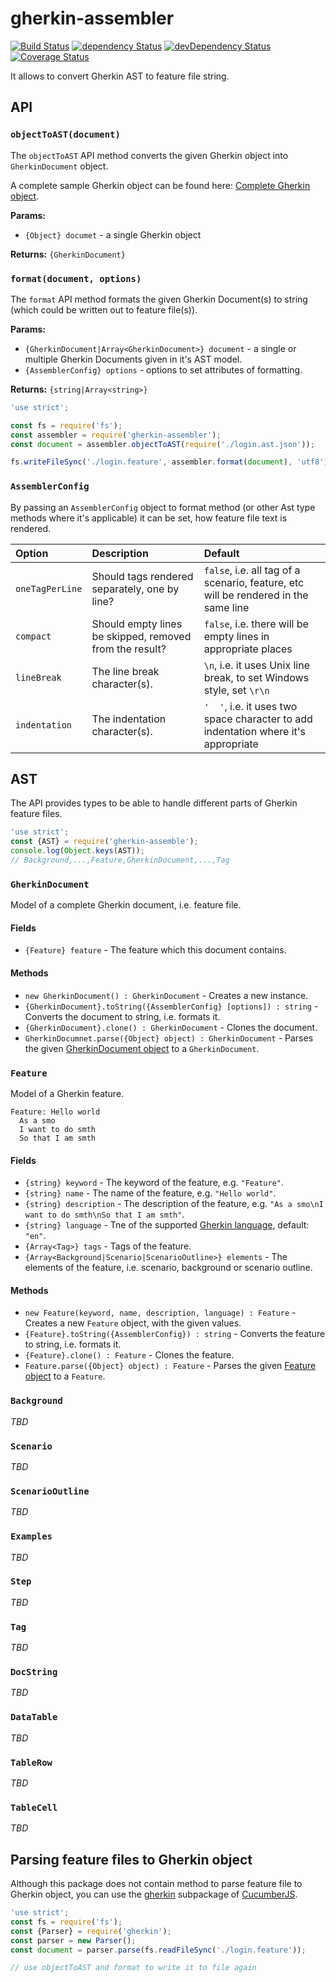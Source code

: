 # gherkin-assembler

[![Build Status](https://travis-ci.org/szikszail/gherkin-assembler.svg?branch=master)](https://travis-ci.org/szikszail/gherkin-assembler) [![dependency Status](https://david-dm.org/szikszail/gherkin-assembler.svg)](https://david-dm.org/szikszail/gherkin-assembler) [![devDependency Status](https://david-dm.org/szikszail/gherkin-assembler/dev-status.svg)](https://david-dm.org/szikszail/gherkin-assembler#info=devDependencies) [![Coverage Status](https://coveralls.io/repos/github/szikszail/gherkin-assembler/badge.svg?branch=master)](https://coveralls.io/github/szikszail/gherkin-assembler?branch=master)

It allows to convert Gherkin AST to feature file string.

## API

### `objectToAST(document)`

The `objectToAST` API method converts the given Gherkin object into `GherkinDocument` object.

A complete sample Gherkin object can be found here: [Complete Gherkin object](/test/data/base.ast.json).

**Params:**
  * `{Object} documet` - a single Gherkin object
  
**Returns:** `{GherkinDocument}`

### `format(document, options)`

The `format` API method formats the given Gherkin Document(s) to string (which could be written out to feature file(s)).

**Params:**
  * `{GherkinDocument|Array<GherkinDocument>} document` - a single or multiple Gherkin Documents given in it's AST model.
  * `{AssemblerConfig} options` - options to set attributes of formatting.
  
**Returns:** `{string|Array<string>}`

```javascript
'use strict';

const fs = require('fs');
const assembler = require('gherkin-assembler');
const document = assembler.objectToAST(require('./login.ast.json'));

fs.writeFileSync('./login.feature', assembler.format(document), 'utf8');
```

### `AssemblerConfig`

By passing an `AssemblerConfig` object to format method (or other Ast type methods where it's applicable) it can be set, how feature file text is rendered.

| Option | Description | Default |
|:-------|:------------|:--------|
| `oneTagPerLine` | Should tags rendered separately, one by line? | `false`, i.e. all tag of a scenario, feature, etc will be rendered in the same line |
| `compact` | Should empty lines be skipped, removed from the result? | `false`, i.e. there will be empty lines in appropriate places |
| `lineBreak` | The line break character(s). | `\n`, i.e. it uses Unix line break, to set Windows style, set `\r\n` |
| `indentation` | The indentation character(s). | `'  '`, i.e. it uses two space character to add indentation where it's appropriate | 

## AST

The API provides types to be able to handle different parts of Gherkin feature files.

```javascript
'use strict';
const {AST} = require('gherkin-assemble');
console.log(Object.keys(AST));
// Background,...,Feature,GherkinDocument,...,Tag
```

### `GherkinDocument`

Model of a complete Gherkin document, i.e. feature file.

#### Fields

  * `{Feature} feature` - The feature which this document contains.
  
#### Methods

  * `new GherkinDocument() : GherkinDocument` - Creates a new instance.
  * `{GherkinDocument}.toString({AssemblerConfig} [options]) : string` - Converts the document to string, i.e. formats it.
  * `{GherkinDocument}.clone() : GherkinDocument` - Clones the document.
  * `GherkinDocumnet.parse({Object} object) : GherkinDocument` - Parses the given [GherkinDocument object](/test/data/base.ast.json#2) to a `GherkinDocument`.

### `Feature`

Model of a Gherkin feature.

```gherkin
Feature: Hello world
  As a smo
  I want to do smth
  So that I am smth
```

#### Fields

 * `{string} keyword` - The keyword of the feature, e.g. `"Feature"`.
 * `{string} name` - The name of the feature, e.g. `"Hello world"`.
 * `{string} description` - The description of the feature, e.g. `"As a smo\nI want to do smth\nSo that I am smth"`.
 * `{string} language` - Tne of the supported [Gherkin language](https://github.com/cucumber/cucumber/wiki/Spoken-languages), default: `"en"`.
 * `{Array<Tag>} tags` - Tags of the feature.
 * `{Array<Background|Scenario|ScenarioOutline>} elements` - The elements of the feature, i.e. scenario, background or scenario outline.

#### Methods

 * `new Feature(keyword, name, description, language) : Feature` - Creates a new `Feature` object, with the given values.
 * `{Feature}.toString({AssemblerConfig}) : string` - Converts the feature to string, i.e. formats it.
 * `{Feature}.clone() : Feature` - Clones the feature.
 * `Feature.parse({Object} object) : Feature` - Parses the given [Feature object](/test/data/base.ast.json#4) to a `Feature`.

### `Background`

_TBD_

### `Scenario`

_TBD_

### `ScenarioOutline`

_TBD_

### `Examples`

_TBD_

### `Step`

_TBD_

### `Tag`

_TBD_

### `DocString`

_TBD_

### `DataTable`

_TBD_

### `TableRow`

_TBD_

### `TableCell`

_TBD_

## Parsing feature files to Gherkin object

Although this package does not contain method to parse feature file to Gherkin object, you can use the [gherkin](https://github.com/cucumber/cucumber/tree/master/gherkin) subpackage of [CucumberJS](https://github.com/cucumber/cucumber).

```javascript
'use strict';
const fs = require('fs');
const {Parser} = require('gherkin');
const parser = new Parser();
const document = parser.parse(fs.readFileSync('./login.feature'));

// use objectToAST and format to write it to file again
```